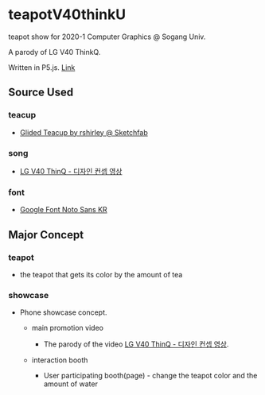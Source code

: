 # teapotV40thinkU
teapot show for 2020-1 Computer Graphics @ Sogang Univ.

A parody of LG V40 ThinkQ.

Written in P5.js.
[Link](https://jade570.github.io/teapotV40thinkU/)

## Source Used
### teacup
- [Glided Teacup by rshirley @ Sketchfab](https://sketchfab.com/3d-models/gilded-teacup-97e45768e0184ebdb84f8cf53eb4e97a)
### song
- [LG V40 ThinQ - 디자인 컨셉 영상](https://www.youtube.com/watch?v=C6rhsBjjeiA)
### font
- [Google Font Noto Sans KR](https://fonts.google.com/specimen/Noto+Sans+KR?query=noto+sans&selection.family=Noto+Sans+KR:wght@900&sidebar.open)

## Major Concept
### teapot
- the teapot that gets its color by the amount of tea

### showcase
- Phone showcase concept.

  - main promotion video
    - The parody of the video [LG V40 ThinQ - 디자인 컨셉 영상](https://www.youtube.com/watch?v=C6rhsBjjeiA).
    
  - interaction booth
    - User participating booth(page) - change the teapot color and the amount of water 
    

